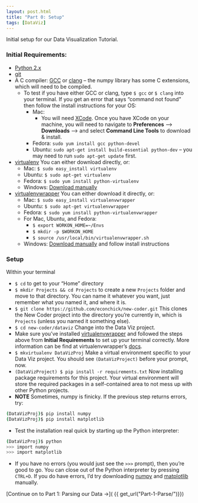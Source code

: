 ```yaml
---
layout: post.html
title: "Part 0: Setup"
tags: [DataViz]
---
```


Initial setup for our Data Visualization Tutorial.

### Initial Requirements:
* [Python 2.x](http://www.python.org/download/releases/2.7.3/)
* [git](http://git-scm.com/downloads)
* A C compiler: [GCC](http://gcc.gnu.org/) or [clang](http://clang.llvm.org/) – the numpy library has some C extensions, which will need to be compiled.
	* To test if you have either GCC or clang, type `$ gcc` or `$ clang` into your terminal. If you get an error that says “command not found” then follow the install instructions for your OS:
		* Mac: 
			* You will need [XCode](http://developer.apple.com/xcode). Once you have XCode on your machine, you will need to navigate to **Preferences** –> **Downloads** –> and select **Command Line Tools** to download & install.
		* Fedora: `sudo yum install gcc python-devel`
		* Ubuntu: `sudo apt-get install build-essential python-dev` – you may need to run `sudo apt-get update` first.
* [virtualenv](http://pypi.python.org/pypi/virtualenv) You can either download directly, or:
	* Mac: `$ sudo easy_install virtualenv`
	* Ubuntu: `$ sudo apt-get virtualenv`
	* Fedora: `$ sudo yum install python-virtualenv`
	* Windows: [Download manually](http://pypi.python.org/pypi/virtualenv)
* [virtualenvwrapper](http://pypi.python.org/pypi/virtualenvwrapper) You can either download it directly, or:
	* Mac: `$ sudo easy_install virtualenvwrapper`
	* Ubuntu: `$ sudo apt-get virtualenvwrapper`
	* Fedora: `$ sudo yum install python-virtualenvwrapper`
	* For Mac, Ubuntu, and Fedora:
		* `$ export WORKON_HOME=~/Envs`
		* `$ mkdir -p $WORKON_HOME`
		* `$ source /usr/local/bin/virtualenvwrapper.sh`
	* Windows: [Download manually](http://pypi.python.org/pypi/virtualenvwrapper) and follow install instructions

### Setup
Within your terminal

* `$ cd` to get to your “Home” directory
* `$ mkdir Projects && cd Projects` to create a new `Projects` folder and move to that directory. You can name it whatever you want, just remember what you named it, and where it is.
* `$ git clone https://github.com/econchick/new-coder.git` This clones the New Coder project into the directory you’re currently in, which is `Projects` (unless you named it something else).
* `$ cd new-coder/dataviz` Change into the Data Viz project.
* Make sure you’ve installed [virtualenvwrapper](http://pypi.python.org/pypi/virtualenvwrapper) and followed the steps above from **Initial Requirements** to set up your terminal correctly.  More information can be find at virtualenvwrapper’s [docs](http://virtualenvwrapper.readthedocs.org/en/latest/).
* `$ mkvirtualenv DataVizProj` Make a virtual environment specific to your Data Viz project. You should see `(DataVizProject)` before your prompt, now.
* `(DataVizProject) $ pip install -r requirements.txt` Now installing package requirements for this project. Your virtual environment will store the required packages in a self-contained area to not mess up with other Python projects.
* **NOTE** Sometimes, numpy is finicky. If the previous step returns errors, try:

```bash
(DataVizProj)$ pip install numpy
(DataVizProj)$ pip install matplotlib
```
* Test the installation real quick by starting up the Python interpreter:
```bash
(DataVizProj)$ python
>>> import numpy
>>> import matplotlib
```
* If you have no errors (you would just see the `>>>` prompt), then you’re good to go. You can close out of the Python interpreter by pressing `CTRL+D`. If you do have errors, I’d try downloading [numpy](http://scipy.org/Download) and [matplotlib](http://matplotlib.org/downloads.html) manually.


[Continue on to Part 1: Parsing our Data &rarr;]( {{ get_url("Part-1-Parse/")}})